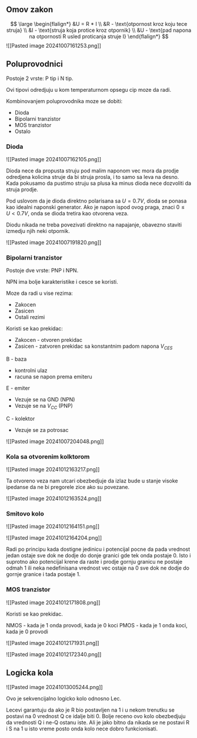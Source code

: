 ## Omov zakon

$$
\large
\begin{flalign*}
&U = R * I \\
&R - \text{otpornost kroz koju tece struja} \\
&I - \text{struja koja protice kroz otpornik} \\
&U - \text{pad napona na otpornosti R usled proticanja struje I}
\end{flalign*}
$$
![[Pasted image 20241007161253.png]]

## Poluprovodnici

Postoje 2 vrste: P tip i N tip.

Ovi tipovi odredjuju u kom temperaturnom opsegu cip moze da radi.

Kombinovanjem poluprovodnika moze se dobiti:
- Dioda
- Bipolarni tranzistor
- MOS tranzistor
- Ostalo

### Dioda

![[Pasted image 20241007162105.png]]

Dioda nece da propusta struju pod malim naponom vec mora da prodje odredjena kolicina struje da bi struja prosla, i to samo sa leva na desno. Kada pokusamo da pustimo struju sa plusa ka minus dioda nece dozvoliti da struja prodje.

Pod uslovom da je dioda direktno polarisana sa $U = 0.7 V$, dioda se ponasa kao idealni naponski generator. Ako je napon ispod ovog praga, znaci $0\leq U<0.7V$, onda se dioda tretira kao otvorena veza.

Diodu nikada ne treba povezivati direktno na napajanje, obavezno staviti izmedju njih neki otpornik.

![[Pasted image 20241007191820.png]]

### Bipolarni tranzistor

Postoje dve vrste: PNP i NPN. 

NPN ima bolje karakteristike i cesce se koristi.

Moze da radi u vise rezima:
- Zakocen
- Zasicen
- Ostali rezimi

Koristi se kao prekidac:
- Zakocen - otvoren prekidac
- Zasicen - zatvoren prekidac sa konstantnim padom napona $V_{CES}$ 

B - baza
 - kontrolni ulaz
 - racuna se napon prema emiteru

E - emiter
- Vezuje se na GND (NPN)
- Vezuje se na $V_{CC}$  (PNP)

C - kolektor
- Vezuje se za potrosac

![[Pasted image 20241007204048.png]]


### Kola sa otvorenim kolktorom

![[Pasted image 20241012163217.png]]

Ta otvoreno veza nam utcari obezbedjuje da izlaz bude u stanje visoke ipedanse da ne bi pregorele zice ako su povezane.

![[Pasted image 20241012163524.png]]

### Smitovo kolo

![[Pasted image 20241012164151.png]]

![[Pasted image 20241012164204.png]]

Radi po principu kada dostigne jedinicu i potencijal pocne da pada vrednost jedan ostaje sve dok ne dodje do donje granici gde tek onda postaje 0. Isto i suprotno ako potencijal krene da raste i prodje gornju granicu ne postaje odmah 1 ili neka nedefinisana vrednost vec ostaje na 0 sve dok ne dodje do gornje granice i tada postaje 1.

### MOS tranzistor

![[Pasted image 20241012171808.png]]

Koristi se kao prekidac.

NMOS - kada je 1 onda provodi, kada je 0 koci
PMOS - kada je 1 onda koci, kada je 0 provodi

![[Pasted image 20241012171931.png]]

![[Pasted image 20241012172340.png]]


## Logicka kola

![[Pasted image 20241013005244.png]]

Ovo je sekvencijalno logicko kolo odnosno Lec. 

Lecevi garantuju da ako je R bio postavljen na 1 i u nekom trenutku se postavi na 0 vrednost Q ce idalje biti 0. Bolje receno ovo kolo obezbedjuju da vrednosti Q i ne-Q ostanu iste. Ali je jako bitno da nikada se ne postavi R i S na 1 u isto vreme posto onda kolo nece dobro funkcionisati.